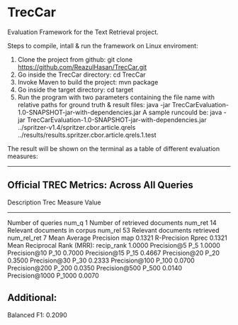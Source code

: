 # TrecCar

Evaluation Framework for the Text Retrieval project.

Steps to compile, intall & run the framework on Linux enviroment:

1. Clone the project from github: git clone https://github.com/ReazulHasan/TrecCar.git
2. Go inside the TrecCar directory: cd TrecCar
3. Invoke Maven to build the project: mvn package
4. Go inside the target directory: cd target
5. Run the program with two parameters containing the file name with relative paths for ground truth & result files: java -jar
TrecCarEvaluation-1.0-SNAPSHOT-jar-with-dependencies.jar <ground-truth-qrelfile> <results-qrelfile>
A sample runcould be: java -jar TrecCarEvaluation-1.0-SNAPSHOT-jar-with-dependencies.jar ../spritzer-v1.4/spritzer.cbor.article.qrels ../results/results.spritzer.cbor.article.qrels.1.test

The result will be shown on the terminal as a table of different evaluation measures:

-----------------------------------------------------------------
Official TREC Metrics: Across All Queries
-----------------------------------------------------------------
Description                       Trec Measure     Value
-----------                       ------------     -----
Number of queries                 num_q            1
Number of retrieved documents     num_ret          14
Relevant documents in corpus      num_rel          53
Relevant documents retrieved      num_rel_ret      7
Mean Average Precision            map              0.1321
R-Precision                       Rprec            0.1321
Mean Reciprocal Rank (MRR):       recip_rank       1.0000
Precision@5                       P_5              1.0000
Precision@10                      P_10             0.7000
Precision@15                      P_15             0.4667
Precision@20                      P_20             0.3500
Precision@30                      P_30             0.2333
Precision@100                     P_100            0.0700
Precision@200                     P_200            0.0350
Precision@500                     P_500            0.0140
Precision@1000                    P_1000           0.0070

Additional:
-----------------------------------------------------------------
Balanced F1:                                       0.2090


